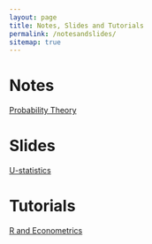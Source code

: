 ```yaml
---
layout: page
title: Notes, Slides and Tutorials
permalink: /notesandslides/
sitemap: true
---
```

# Notes

[Probability Theory](https://raw.githubusercontent.com/joelters/website/gh-pages/assets/notes_prob.pdf)

# Slides

[U-statistics](https://raw.githubusercontent.com/joelters/website/gh-pages/assets/slides_ustats.pdf)

# Tutorials

[R and Econometrics](https://raw.githack.com/joelters/home/gh-pages/assets/Rmetrics_tutorial.html)
